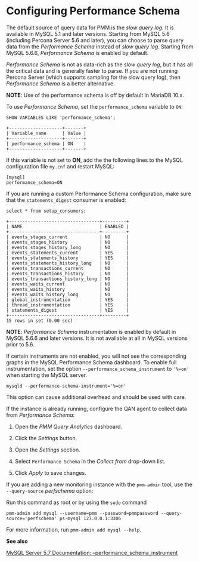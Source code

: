 # Configuring Performance Schema

The default source of query data for PMM is the *slow query log*.  It is
available in MySQL 5.1 and later versions.  Starting from MySQL 5.6
(including Percona Server 5.6 and later), you can choose to parse query data
from the *Performance Schema* instead of *slow query log*.  Starting from MySQL
5.6.6, *Performance Schema* is enabled by default.

*Performance Schema* is not as data-rich as the *slow query log*, but it has all the
critical data and is generally faster to parse. If you are not running
Percona Server (which supports sampling for the slow query log), then *Performance Schema* is a better alternative.

**NOTE**: Use of the performance schema is off by default in MariaDB 10.x.

To use *Performance Schema*, set the `performance_schema` variable to `ON`:

```
SHOW VARIABLES LIKE 'performance_schema';
```

```
+--------------------+-------+
| Variable_name      | Value |
+--------------------+-------+
| performance_schema | ON    |
+--------------------+-------+
```

If this variable is not set to **ON**, add the the following lines to the
MySQL configuration file `my.cnf` and restart MySQL:

```
[mysql]
performance_schema=ON
```

If you are running a custom Performance Schema configuration, make sure that the
`statements_digest` consumer is enabled:

```
select * from setup_consumers;
```

```
+----------------------------------+---------+
| NAME                             | ENABLED |
+----------------------------------+---------+
| events_stages_current            | NO      |
| events_stages_history            | NO      |
| events_stages_history_long       | NO      |
| events_statements_current        | YES     |
| events_statements_history        | YES     |
| events_statements_history_long   | NO      |
| events_transactions_current      | NO      |
| events_transactions_history      | NO      |
| events_transactions_history_long | NO      |
| events_waits_current             | NO      |
| events_waits_history             | NO      |
| events_waits_history_long        | NO      |
| global_instrumentation           | YES     |
| thread_instrumentation           | YES     |
| statements_digest                | YES     |
+----------------------------------+---------+
15 rows in set (0.00 sec)
```

**NOTE**: *Performance Schema* instrumentation is enabled by default in MySQL 5.6.6 and
later versions. It is not available at all in MySQL versions prior to 5.6.

If certain instruments are not enabled, you will not see the corresponding
graphs in the MySQL Performance Schema dashboard.  To enable
full instrumentation, set the option `--performance_schema_instrument` to
`'%=on'` when starting the MySQL server.

```
mysqld --performance-schema-instrument='%=on'
```

This option can cause additional overhead and should be used with care.

If the instance is already running, configure the QAN agent to collect data
from *Performance Schema*:


1. Open the *PMM Query Analytics* dashboard.


2. Click the *Settings* button.


3. Open the *Settings* section.


4. Select `Performance Schema` in the *Collect from* drop-down list.


5. Click *Apply* to save changes.

If you are adding a new monitoring instance with the `pmm-admin` tool, use the
`--query-source` *perfschema* option:

Run this command as root or by using the `sudo` command

```
pmm-admin add mysql --username=pmm --password=pmmpassword --query-source='perfschema' ps-mysql 127.0.0.1:3306
```

For more information, run `pmm-admin add mysql --help`.

**See also**

[MySQL Server 5.7 Documentation: –performance_schema_instrument](https://dev.mysql.com/doc/refman/5.7/en/performance-schema-options.html#option_mysqld_performance-schema-instrument)
